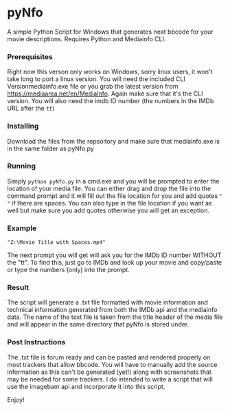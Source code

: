 # pyNfo
A simple Python Script for Windows that generates neat bbcode for your movie descriptions. Requires Python and Mediainfo CLI.

### Prerequisites
Right now this verson only works on Windows, sorry linux users, it won't take long to port a linux version. You will need the
included CLI Versionmediainfo.exe file or you grab the latest version from https://mediaarea.net/en/MediaInfo. Again make sure
that it's the CLI version. You will also need the imdb ID number (the numbers in the IMDb URL after the ```tt```)

### Installing
Download the files from the repsoitory and make sure that mediainfo.exe is in the same folder as pyNfo.py

### Running
Simply ```python pyNfo.py``` in a cmd.exe and you will be prompted to enter the location of your media file. You can either drag
and drop the file into the command prompt and it will fill out the file location for you and add quotes ```" "``` if there are spaces.
You can also type in the file location if you want as well but make sure you add quotes otherwise you will get an exception.

### Example

```"Z:\Movie Title with Spaces.mp4"```

The next prompt you will get will ask you for the IMDb ID number WITHOUT the "tt". To find this, just go to IMDb and look up your movie
and copy/paste or type the numbers (only) into the prompt.

### Result
The script will generate a .txt file formatted with movie information and technical information generated from both the IMDb api and
the mediainfo data. The name of the text file is taken from the title header of the media file and will appear in the same directory
that pyNfo is stored under.

### Post Instructions
The .txt file is forum ready and can be pasted and rendered properly on most trackers that allow bbcode. You will have to manually
add the source information as this can't be generated (yet!) along with screenshots that may be needed for some trackers. I do intended
to write a script that will use the imagebam api and incorporate it into this script.

Enjoy!
